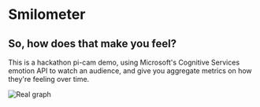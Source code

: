 # Smilometer
## So, how does that make you feel?

This is a hackathon pi-cam demo, using Microsoft's Cognitive Services emotion API to watch an audience, and give you aggregate metrics on how they're feeling over time.

![Real graph](https://raw.githubusercontent.com/resin-io-playground/smilometer/master/example-graph.png)
